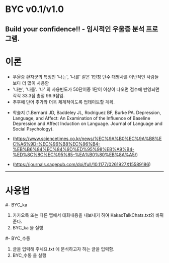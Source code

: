 # BYC v0.1/v1.0
Build your confidence!! - 임시적인 우울증 분석 프로그램.
-------------
# 이론
- 우울증 환자군의 특징인 '나는', '나를' 같은 1인칭 단수 대명사를 이반적인 사람들 보다 더 많이 사용함
- '나는', '나를'. '나' 의 사용빈도가 50단어중 1단어 이상이 나오면 점수에 반영되면 각각 33.3점 총점 99.9점임.
- 추후에 단어 추가와 더욱 체계적이도록 업데이트할 계획.

+ 학술지 (1.Bernard JD, Baddeley JL, Rodriguez BF, Burke PA. Depression, Language, and Affect: An Examination of the Influence of Baseline Depression and Affect Induction on Language. Journal of Language and Social Psychology).

+ (https://www.sciencetimes.co.kr/news/%EC%9A%B0%EC%9A%B8%EC%A6%9D-%EC%96%B8%EC%96%B4-%EB%B6%84%EC%84%9D%ED%95%98%EB%A9%B4-%ED%8C%8C%EC%95%85-%EA%B0%80%EB%8A%A5/)
+ (https://journals.sagepub.com/doi/full/10.1177/0261927X15589186)
-------------
# 사용법

#- BYC_ka
 1. 카카오톡 또는 다른 앱에서 대화내용을 내보내기 하여 KakaoTalkChats.txt와 바꿔준다.
 2. BYC_ka 을 실행

#- BYC_수동
 1. 글을 입력해 주세요.txt 에 분석하고자 하는 글을 입력함.
 2. BYC_수동 을 실행

